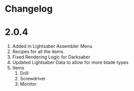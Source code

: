 Changelog
==============

# 2.0.4

1. Added in Lightsaber Assembler Menu
2. Recipes for all the items
3. Fixed Rendering Logic for Darksaber
4. Updated Lightsaber Data to allow for more blade types
5. Items
   1. Drill
   2. Screwdriver
   3. Monitor